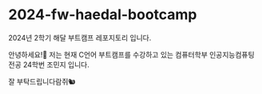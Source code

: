 # 2024-fw-haedal-bootcamp
2024년 2학기 해달 부트캠프 레포지토리 입니다.

안녕하세요!🙌 저는 현재 C언어 부트캠프를 수강하고 있는 컴퓨터학부 인공지능컴퓨팅전공 24학번 조민지 입니다.

잘 부탁드립니다람쥐🐿️